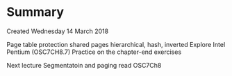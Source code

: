 # Summary
Created Wednesday 14 March 2018

Page table
protection
shared pages
hierarchical, hash, inverted
Explore
Intel Pentium (OSC7CH8.7)
Practice on the chapter-end exercises
	
Next lecture
Segmentatoin and paging
read OSC7Ch8


